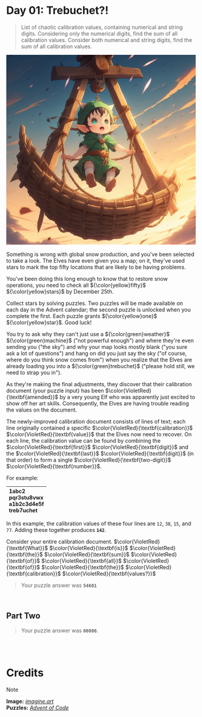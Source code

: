 # Day 01: Trebuchet?!
> List of chaotic calibration values, containing numerical and string digits. Considering only the numerical digits, find the sum of all calibration values. Consider both numerical and string digits, find the sum of all calibration values.
<img src=https://github.com/Kyros0718/Advent_of_Code/blob/main/Media/2023/baby_elf_launched_from_trebuchet.png>

 
Something is wrong with global snow production, and you've been selected to take a look. The Elves have even given you a map; on it, they've used stars to mark the top fifty locations that are likely to be having problems.

You've been doing this long enough to know that to restore snow operations, you need to check all ${\color{yellow}fifty}$ ${\color{yellow}stars}$ by December 25th.

Collect stars by solving puzzles. Two puzzles will be made available on each day in the Advent calendar; the second puzzle is unlocked when you complete the first. Each puzzle grants ${\color{yellow}one}$ ${\color{yellow}star}$. Good luck!

You try to ask why they can't just use a ${\color{green}weather}$ ${\color{green}machine}$ ("not powerful enough") and where they're even sending you ("the sky") and why your map looks mostly blank ("you sure ask a lot of questions") and hang on did you just say the sky ("of course, where do you think snow comes from") when you realize that the Elves are already loading you into a ${\color{green}trebuchet}$ ("please hold still, we need to strap you in").

As they're making the final adjustments, they discover that their calibration document (your puzzle input) has been $\color{VioletRed}{\textbf{amended}}$ by a very young Elf who was apparently just excited to show off her art skills. Consequently, the Elves are having trouble reading the values on the document.

The newly-improved calibration document consists of lines of text; each line originally contained a specific $\color{VioletRed}{\textbf{calibration}}$ $\color{VioletRed}{\textbf{value}}$ that the Elves now need to recover. On each line, the calibration value can be found by combining the $\color{VioletRed}{\textbf{first}}$ $\color{VioletRed}{\textbf{digit}}$ and the $\color{VioletRed}{\textbf{last}}$ $\color{VioletRed}{\textbf{digit}}$ (in that order) to form a single $\color{VioletRed}{\textbf{two-digit}}$ $\color{VioletRed}{\textbf{number}}$.

For example:

| 1abc2<br>pqr3stu8vwx<br>a1b2c3d4e5f<br>treb7uchet |
| :--- |

In this example, the calibration values of these four lines are `12`, `38`, `15`, and `77`. Adding these together produces **`142`**.

Consider your entire calibration document. $\color{VioletRed}{\textbf{What}}$ $\color{VioletRed}{\textbf{is}}$ $\color{VioletRed}{\textbf{the}}$ $\color{VioletRed}{\textbf{sum}}$ $\color{VioletRed}{\textbf{of}}$ $\color{VioletRed}{\textbf{all}}$ $\color{VioletRed}{\textbf{of}}$ $\color{VioletRed}{\textbf{the}}$ $\color{VioletRed}{\textbf{calibration}}$ $\color{VioletRed}{\textbf{values?}}$

> Your puzzle answer was **`54601`**

<br>

##  Part Two


> Your puzzle answer was **`00000`**.

<br>
<br>

# Credits

> [!NOTE]  
> **Image:** [_imagine.art_](https://www.imagine.art/)<br>
> **Puzzles:** [_Advent of Code_](https://adventofcode.com/)




